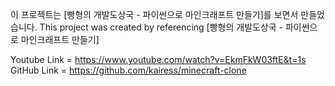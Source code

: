 이 프로젝트는 [빵형의 개발도상국 - 파이썬으로 마인크래프트 만들기]를 보면서 만들었습니다. 
This project was created by referencing [빵형의 개발도상국 - 파이썬으로 마인크래프트 만들기]

Youtube Link =  https://www.youtube.com/watch?v=EkmFkW03ftE&t=1s
GitHub Link = https://github.com/kairess/minecraft-clone
